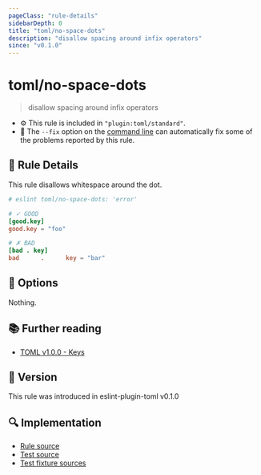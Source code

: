 ```yaml
---
pageClass: "rule-details"
sidebarDepth: 0
title: "toml/no-space-dots"
description: "disallow spacing around infix operators"
since: "v0.1.0"
---
```


# toml/no-space-dots

> disallow spacing around infix operators

- :gear: This rule is included in `"plugin:toml/standard"`.
- :wrench: The `--fix` option on the [command line](https://eslint.org/docs/user-guide/command-line-interface#fixing-problems) can automatically fix some of the problems reported by this rule.

## :book: Rule Details

This rule disallows whitespace around the dot.


<eslint-code-block fix>

<!-- eslint-skip -->

```toml
# eslint toml/no-space-dots: 'error'

# ✓ GOOD
[good.key]
good.key = "foo"

# ✗ BAD
[bad . key]
bad      .      key = "bar"
```

</eslint-code-block>

## :wrench: Options

Nothing.

## :books: Further reading

- [TOML v1.0.0 - Keys](https://toml.io/en/v1.0.0#keys)

## :rocket: Version

This rule was introduced in eslint-plugin-toml v0.1.0

## :mag: Implementation

- [Rule source](https://github.com/ota-meshi/eslint-plugin-toml/blob/main/src/rules/no-space-dots.ts)
- [Test source](https://github.com/ota-meshi/eslint-plugin-toml/blob/main/tests/src/rules/no-space-dots.ts)
- [Test fixture sources](https://github.com/ota-meshi/eslint-plugin-toml/tree/main/tests/fixtures/rules/no-space-dots)
